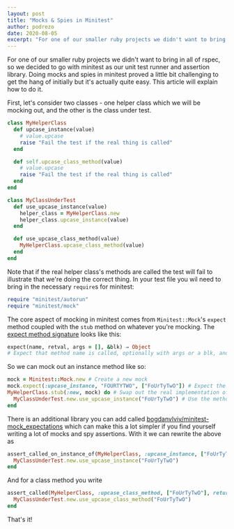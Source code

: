 ```yaml
---
layout: post
title: "Mocks & Spies in Minitest"
author: podrezo
date: 2020-08-05
excerpt: "For one of our smaller ruby projects we didn't want to bring in all of rspec, so we decided to go with minitest as our unit test runner and assertion library. Doing mocks and spies in minitest proved a little bit challenging to get the hang of initially but it's actually quite easy. This article will explain how to do it."
---
```

For one of our smaller ruby projects we didn't want to bring in all of rspec, so we decided to go with minitest as our unit test runner and assertion library. Doing mocks and spies in minitest proved a little bit challenging to get the hang of initially but it's actually quite easy. This article will explain how to do it.

First, let's consider two classes - one helper class which we will be mocking out, and the other is the class under test.


```ruby
class MyHelperClass
  def upcase_instance(value)
    # value.upcase
    raise "Fail the test if the real thing is called"
  end

  def self.upcase_class_method(value)
    # value.upcase
    raise "Fail the test if the real thing is called"
  end
end

class MyClassUnderTest
  def use_upcase_instance(value)
    helper_class = MyHelperClass.new
    helper_class.upcase_instance(value)
  end

  def use_upcase_class_method(value)
    MyHelperClass.upcase_class_method(value)
  end
end
```

Note that if the real helper class's methods are called the test will fail to illustrate that we're doing the correct thing. In your test file you wil need to bring in the necessary `require`s for minitest:

```ruby
require "minitest/autorun"
require "minitest/mock"
```

The core aspect of mocking in minitest comes from `Minitest::Mock`'s `expect` method coupled with the `stub` method on whatever you're mocking. The [expect method signature](https://www.rubydoc.info/gems/minitest/Minitest/Mock) looks like this:

```ruby
expect(name, retval, args = [], &blk) ⇒ Object
# Expect that method name is called, optionally with args or a blk, and returns retval.
```

So we can mock out an instance method like so:

```ruby
mock = Minitest::Mock.new # Create a new mock
mock.expect(:upcase_instance, "FOURTYTWO", ["FoUrTyTwO"]) # Expect the upcase_instance method to be called with one argument "FoUrTyTwO" and force it to return the value "FOURTYTWO"
MyHelperClass.stub(:new, mock) do # Swap out the real implementation of the "new" method of MyHelperClass to return our mock
  MyClassUnderTest.new.use_upcase_instance("FoUrTyTwO") # Use the method. The expectation has already been set in the previous line
end
```

There is an additional library you can add called [bogdanvlviv/minitest-mock_expectations](https://github.com/bogdanvlviv/minitest-mock_expectations) which can make this a lot simpler if you find yourself writing a lot of mocks and spy assertions. With it we can rewrite the above as

```ruby
assert_called_on_instance_of(MyHelperClass, :upcase_instance, ["FoUrTyTwO"], returns: "FOURTYTWO") do
  MyClassUnderTest.new.use_upcase_instance("FoUrTyTwO")
end
```

And for a class method you write

```ruby
assert_called(MyHelperClass, :upcase_class_method, ["FoUrTyTwO"], returns: "FOURTYTWO") do
  MyClassUnderTest.new.use_upcase_class_method("FoUrTyTwO")
end
```

That's it!

